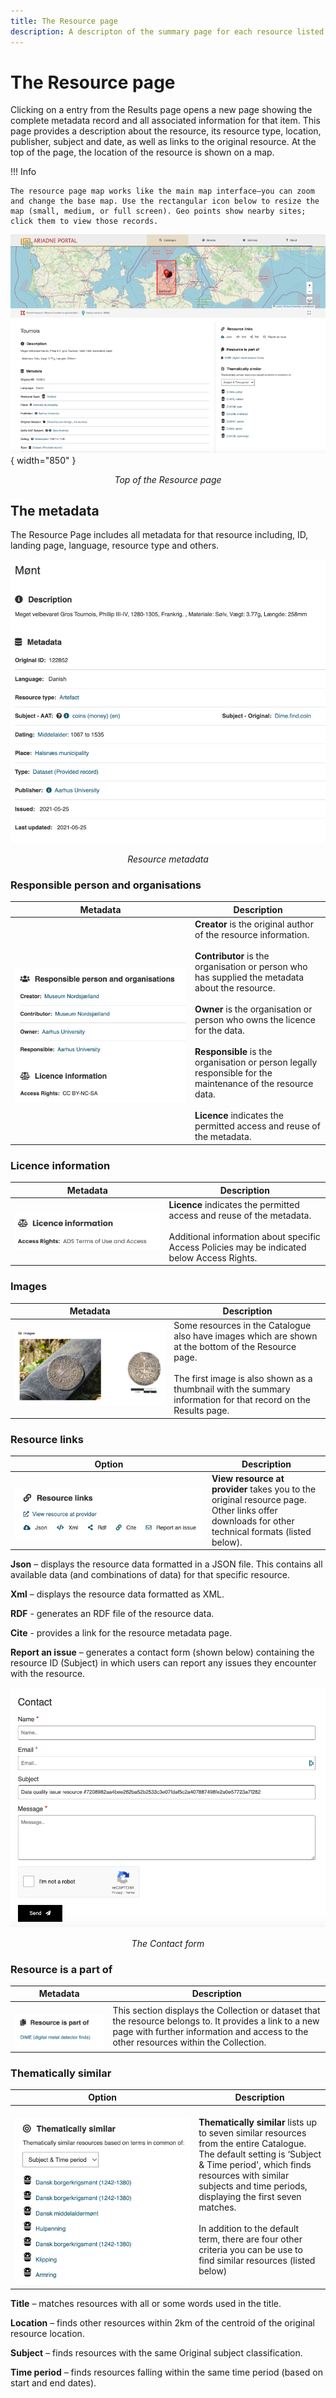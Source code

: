 ```yaml
---
title: The Resource page
description: A descripton of the summary page for each resource listed.
---
```


# The Resource page

Clicking on a entry from the Results page opens a new page showing the complete metadata record and all associated information for that item. This page provides a description about the resource, its resource type, location, publisher, subject and date, as well as links to the original resource. At the top of the page, the location of the resource is shown on a map.

!!! Info

    The resource page map works like the main map interface—you can zoom and change the base map. Use the rectangular icon below to resize the map (small, medium, or full screen). Geo points show nearby sites; click them to view those records.

![Top part of Catalogue Resource page](../assets/32-Resource_top.png){ width="850" }
<p align="center"><I>Top of the Resource page</I></p>

##  The metadata

The Resource Page includes all metadata for that resource including, ID, landing page, language, resource type and others.

![Resource metadata for resource Mønt](../assets/37-Resource_metadata.png)
<p align="center"><I>Resource metadata</I></P>

### Responsible person and organisations
| Metadata | Description |
| ----------- | ----------- |
|&nbsp;&nbsp;&nbsp;&nbsp;&nbsp;&nbsp;&nbsp;&nbsp;&nbsp;&nbsp;&nbsp;&nbsp;&nbsp;&nbsp;&nbsp;&nbsp;&nbsp;&nbsp;&nbsp;&nbsp;&nbsp;&nbsp;&nbsp;&nbsp;&nbsp;&nbsp;&nbsp;&nbsp;&nbsp;&nbsp;&nbsp;&nbsp;&nbsp;&nbsp;&nbsp;&nbsp;&nbsp;&nbsp;&nbsp;&nbsp;&nbsp;&nbsp;&nbsp;&nbsp;&nbsp;&nbsp;&nbsp;&nbsp; ![Resource licence](../assets/38-Resource-licence.png) | **Creator** is the original author of the resource information. <BR><BR> **Contributor** is the organisation or person who has supplied the metadata about the resource.  <BR><BR> **Owner** is the organisation or person who owns the licence for the data.  <BR><BR> **Responsible** is the organisation or person legally responsible for the maintenance of the resource data.  <BR><BR> **Licence** indicates the permitted access and reuse of the metadata.|
 
### Licence information

| Metadata | Description |
| ----------- | ----------- |
|![Resource licence](../assets/38a-Resource-licence.png) | **Licence** indicates the permitted access and reuse of the metadata.<BR><BR> Additional information about specific Access Policies may be indicated below Access Rights.|

### Images

| Metadata | Description |
| ----------- | ----------- |
| ![Thumbnail images shown for a resource](../assets/39-Resource_thumbnails.png) | Some resources in the Catalogue also have images which are shown at the bottom of the Resource page.  <BR><BR>The first image is also shown as a thumbnail with the summary information for that record on the Results page.|

### Resource links

| Option | Description |
| ----------- | ----------- |
|&nbsp;&nbsp;&nbsp;&nbsp;&nbsp;&nbsp;&nbsp;&nbsp;&nbsp;&nbsp;&nbsp;&nbsp;&nbsp;&nbsp;&nbsp;&nbsp;&nbsp;&nbsp;&nbsp;&nbsp;&nbsp;&nbsp;&nbsp;&nbsp;&nbsp;&nbsp;&nbsp;&nbsp;&nbsp;&nbsp;&nbsp;&nbsp;&nbsp;&nbsp;&nbsp;&nbsp;&nbsp;&nbsp;&nbsp;&nbsp;&nbsp;&nbsp;&nbsp;&nbsp;&nbsp;&nbsp;&nbsp;&nbsp;&nbsp;&nbsp;&nbsp;&nbsp;&nbsp;&nbsp;&nbsp;&nbsp;&nbsp;&nbsp;&nbsp;&nbsp;&nbsp;&nbsp;&nbsp;&nbsp;&nbsp;&nbsp;&nbsp; ![Screenshot of Resource links options](../assets/40-Resource_links.png) | **View resource at provider** takes you to the original resource page. Other links offer downloads for other technical formats (listed below).|

**Json** – displays the resource data formatted in a JSON file. This contains all available data (and combinations of data) for that specific resource.

**Xml** – displays the resource data formatted as XML.

**RDF** - generates an RDF file of the resource data.

**Cite** - provides a link for the resource metadata page.

**Report an issue** – generates a contact form (shown below) containing the resource ID (Subject) in which users can report any issues they encounter with the resource.

 ![Contact details for this resource](../assets/41-Resource_contact.png)
<p align="center"><I>The Contact form</I></P>

### Resource is a part of

| Metadata | Description |
| ----------- | ----------- |
| &nbsp;&nbsp;&nbsp;&nbsp;&nbsp;&nbsp;&nbsp;&nbsp;&nbsp;&nbsp;&nbsp;&nbsp;&nbsp;&nbsp;&nbsp;&nbsp;![The Collection or dataset that the resource belongs to](../assets/42-Resource_is_part_of.png) | This section displays the Collection or dataset that the resource belongs to. It provides a link to a new page with further information and access to the other resources within the Collection. |

### Thematically similar

| Option | Description |
| ----------- | ----------- |
|&nbsp;&nbsp;&nbsp;&nbsp;&nbsp;&nbsp;&nbsp;&nbsp;&nbsp;&nbsp;&nbsp;&nbsp;&nbsp;&nbsp;&nbsp;&nbsp;&nbsp;&nbsp;&nbsp;&nbsp;&nbsp;&nbsp;&nbsp;&nbsp;&nbsp;&nbsp;&nbsp;&nbsp;&nbsp;&nbsp;&nbsp;&nbsp;&nbsp;&nbsp;&nbsp;&nbsp;&nbsp;&nbsp;&nbsp;&nbsp;&nbsp;&nbsp;&nbsp;&nbsp;&nbsp;&nbsp;&nbsp;&nbsp;&nbsp;&nbsp;&nbsp;&nbsp;&nbsp;&nbsp;&nbsp;&nbsp;&nbsp;&nbsp;&nbsp;&nbsp;&nbsp;&nbsp;&nbsp;&nbsp;![List of 7 thematically similar resources](../assets/44-Resource_thematically_similar.png) |**Thematically similar** lists up to seven similar resources from the entire Catalogue. The default setting is ‘Subject & Time period', which finds resources with similar subjects and time periods, displaying the first seven matches.<BR><BR>In addition to the default term, there are four other criteria you can be use to find similar resources (listed below)|

**Title** – matches resources with all or some words used in the title.

**Location** – finds other resources within 2km of the centroid of the original resource location.

**Subject** – finds resources with the same Original subject classification.

**Time period** – finds resources falling within the same time period (based on start and end dates).
